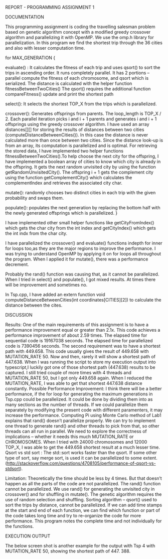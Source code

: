 REPORT - PROGRAMMING ASSIGNMENT 1

DOCUMENTATION

This programming assignment is coding the travelling salesman problem based on genetic algorithm concept with a modified greedy crossover algorithm and parallelizing it with OpenMP. We use the omp.h library for parallelization. In this program we find the shortest trip through the 36 cities and also with lesser computation time.

for MAX_GENERATION { 

evaluate() : It calculates the fitness of each trip and uses qsort() to sort the trips in ascending order. It runs completely parallel. It has 2 portions – parallel compute the fitness of each chromosome, and qsort which is serialized. The distance is calculated with the helper function fitnessBetweenTwoCities() The qsort() requires the additional function compareFitness()
update and print the shortest path

select(): It selects the shortest TOP_X from the trips which is parallelized.

crossover(): Generates offsprings from parents. The loop_length is TOP_X / 2. Each parallel iteration picks i and i + 1 parents and generates i and i + 1 offsprings using the greedy crossover algorithm. I have used an array distances[][] for storing the results of distances between two cities (computeDistanceBetweenCities()). In this case the distance is never calculated more than once between two cities. Since the distance look-up is from an array, its computation is parallelized and is optimal. For retrieving the stored data, I have implemented two helper functions fitnessBetweenTwoCities().To help choose the next city for the offspring, I have implemented a boolean array of cities to know which city is already in the offspring. It gets the next random unvisited city by using the function getRandomUnvisitedCity(). The offspring i + 1 gets the complement city using the function getComplementCity() which calculates the complementIndex and retrieves the associated city char.

mutate(): randomly chooses two distinct cities in each trip with the given probability and swaps them.

populate(): populates the next generation by replacing the bottom half with the newly generated offsprings which is parallelized.
}

I have implemented other small helper functions like getCityFromIndex() which gets the char city from the int index and getCityIndex() which gets the int indx from the char city.

I have parallelized the crossover() and evaluate() functions indepth for inner for loops too,as they are the major regions to improve the performance. I was trying to understand OpenMP by applying it on for loops all throughout the program. When I applied it for mutate(), there was a performance decrement.

Probably the rand() function was causing that, as it cannot be parallelized. 
When I tried in select() and populate(), I got mixed results. At times there will be improvement and sometimes no.

In Tsp.cpp, I have added an extern function void computeDistanceBetweenCities(int coordinates[CITIES][2]) to calculate the distance between the cites.

DISCUSSION

Results:
One of the main requirements of this assignment is to have a performance improvement equal or greater than 2.1x. This code achieves a performance improvement of about 2.59 times.
The elapsed time for sequential code is 19167038 seconds.
The elapsed time for parallelized code is 7390456 seconds.
The second requirement was to have a shortest path with 449.658. This code usually gives the result of 449.658 with MUTATION_RATE 50. Now and then, rarely it will show a shortest path of 447.638. When I was running the script to store my execution output into typescript,I luckily got one of those shortest path (447.638) results to be captured. I still tried couple of more times with 4 threads and MUTATION_RATE 50, but I got only 449.658 again. When I reduced the MUTATION_RATE, I was able to get that shortest 447.638 distance constantly.
Possible Performance Improvement:
I think there will be a better performance, if the for loop for generating the maximum generations in Tsp.cpp could be parallelized. It could be done by dividing them into as many sections as the number of threads. If we could parallelize them separately by modifying the present code with different paramenters, it may increase the performance.
Computing Pi using Monte Carlo method of Lab1 explains that rand() doesn’t parallelize properly. We can try to implement one thread to generate rand() and other threads to pick from that, so other threads can all run in parallel.
We need to explore the correctness of implications – whether it needs this much MUTATION_RATE or CHROMOSOMES. When I tried with 24000 chromosomes and 12000 TOP_X, I was able to get the 449.658 shortest result at a much lesser time.
Qsort vs std sort : The std::sort works faster than the qsort. If some other type of sort, say merge sort, is used it can be parallelized to some extent. (http://stackoverflow.com/questions/4708105/performance-of-qsort-vs-stdsort).

Limitation:
Theoretically the time should be less by 4 times. But that doesn’t happen as all the parts of the code are not parallelized.
The rand() function cannot be parallelized. We use rand() for generating the unvisited city in crossover() and for shuffling in mutate(). The genetic algorithm requires the use of random selection and shuffling.
Sorting algorithm – qsort() used to sort the trips by distance, cannot be parallelized.
If we can add time stamps at the start and end of each function, we can find which function or part of the code takes long time and try to re-organize the code for more performance. This program notes the complete time and not individually for the functions.

EXECUTION OUTPUT

The below screen shot is another example for the output with Tsp 4 with MUTATION_RATE 50, showing the shortest path of 447. 388. 
